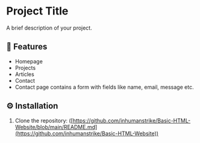 # Project Title
A brief description of your project.

## 🚀 Features
- Homepage
- Projects
- Articles
- Contact
- Contact page contains a form with fields like name, email, message etc.


## ⚙ Installation
1. Clone the repository:
([https://github.com/inhumanstrike/Basic-HTML-Website/blob/main/README.md](https://github.com/inhumanstrike/Basic-HTML-Website))
